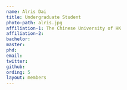 ```yaml
---
name: Alris Dai
title: Undergraduate Student
photo-path: alris.jpg
affiliation-1: The Chinese University of HK
affiliation-2: 
bachelor:
master: 
phd:  
email:
twitter: 
github: 
ording: 5
layout: members
---
```


